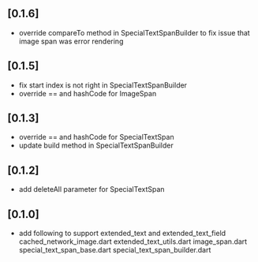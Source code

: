 ## [0.1.6]

* override compareTo method in SpecialTextSpanBuilder to
  fix issue that image span was error rendering

## [0.1.5]

* fix start index is not right in SpecialTextSpanBuilder
* override == and hashCode for ImageSpan

## [0.1.3]

* override == and hashCode for SpecialTextSpan
* update build method in SpecialTextSpanBuilder

## [0.1.2]

* add deleteAll parameter for SpecialTextSpan

## [0.1.0]

* add following to support extended_text and extended_text_field
  cached_network_image.dart
  extended_text_utils.dart
  image_span.dart
  special_text_span_base.dart
  special_text_span_builder.dart
